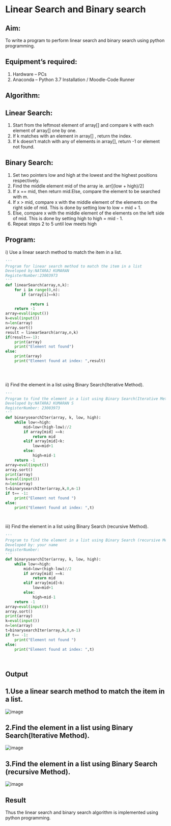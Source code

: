 # Linear Search and Binary search
## Aim:
To write a program to perform linear search and binary search using python programming.
## Equipment’s required:
1.	Hardware – PCs
2.	Anaconda – Python 3.7 Installation / Moodle-Code Runner
## Algorithm:
## Linear Search:
1.	Start from the leftmost element of array[] and compare k with each element of array[] one by one.
2.	If k matches with an element in array[] , return the index.
3.	If k doesn’t match with any of elements in array[], return -1 or element not found.
## Binary Search:
1.	Set two pointers low and high at the lowest and the highest positions respectively.
2.	Find the middle element mid of the array ie. arr[(low + high)/2]
3.	If x == mid, then return mid.Else, compare the element to be searched with m.
4.	If x > mid, compare x with the middle element of the elements on the right side of mid. This is done by setting low to low = mid + 1.
5.	Else, compare x with the middle element of the elements on the left side of mid. This is done by setting high to high = mid - 1.
6.	Repeat steps 2 to 5 until low meets high
## Program:
i)	Use a linear search method to match the item in a list.
```python
''' 
Program for linear search method to match the item in a list
Developed by:NATARAJ KUMARAN
RegisterNumber:23003973 
'''
def linearSearch(array,n,k):
    for i in range(0,n):
       if (array[i]==k):
           
           return i
    return -1
array=eval(input())
k=eval(input())
n=len(array)
array.sort()
result = linearSearch(array,n,k)
if(result==-1):
    print(array)
    print("Element not found")
else:
    print(array)
    print("Element found at index: ",result)
   
  



```
ii)	Find the element in a list using Binary Search(Iterative Method).
```python
''' 
Program to find the element in a list using Binary Search(Iterative Method)..
Developed by:NATARAJ KUMARAN S
RegisterNumber: 23003973
'''
def binarysearchIter(array, k, low, high):
    while low<=high:
        mid=low+(high-low)//2
        if array[mid] ==k:
            return mid
        elif array[mid]<k:
            low=mid+1
        else:
            high=mid-1
    return -1
array=eval(input())
array.sort()
print(array)
k=eval(input())
n=len(array)
t=binarysearchIter(array,k,0,n-1)
if t== -1:
    print("Element not found ")
else:
    print("Element found at index: ",t)




```
iii)	Find the element in a list using Binary Search (recursive Method).
```python
''' 
Program to find the element in a list using Binary Search (recursive Method).
Developed by: your name
RegisterNumber: 
'''
def binarysearchIter(array, k, low, high):
    while low<=high:
        mid=low+(high-low)//2
        if array[mid] ==k:
            return mid
        elif array[mid]<k:
            low=mid+1
        else:
            high=mid-1
    return -1
array=eval(input())
array.sort()
print(array)
k=eval(input())
n=len(array)
t=binarysearchIter(array,k,0,n-1)
if t== -1:
    print("Element not found ")
else:
    print("Element found at index: ",t)




```
## Output
## 1.Use a linear search method to match the item in a list.
![image](https://github.com/nataraj26/Search-Algorithm/assets/147514615/c819e619-46c7-4c98-9fe6-260b1c941330)
## 2.Find the element in a list using Binary Search(Iterative Method).

![image](https://github.com/nataraj26/Search-Algorithm/assets/147514615/2d14d09f-e553-4684-8966-eb77143db50d)
## 3.Find the element in a list using Binary Search (recursive Method).
![image](https://github.com/nataraj26/Search-Algorithm/assets/147514615/8c372a28-6f78-459e-b191-b1c63610ba97)






## Result
Thus the linear search and binary search algorithm is implemented using python programming.
